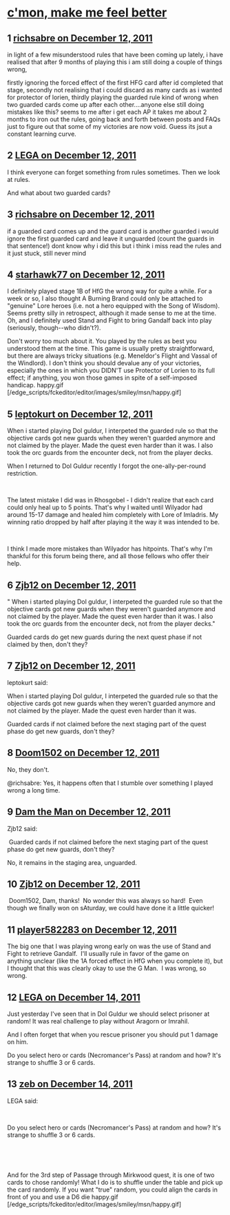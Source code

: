 # [c&#039;mon, make me feel better](https://community.fantasyflightgames.com/topic/57471-cmon-make-me-feel-better/)

## 1 [richsabre on December 12, 2011](https://community.fantasyflightgames.com/topic/57471-cmon-make-me-feel-better/?do=findComment&comment=566601)

in light of a few misunderstood rules that have been coming up lately, i have realised that after 9 months of playing this i am still doing a couple of things wrong,

firstly ignoring the forced effect of the first HFG card after id completed that stage, secondly not realising that i could discard as many cards as i wanted for protector of lorien, thirdly playing the guarded rule kind of wrong when two guarded cards come up after each other....anyone else still doing mistakes like this? seems to me after i get each AP it takes me about 2 months to iron out the rules, going back and forth between posts and FAQs just to figure out that some of my victories are now void. Guess its jsut a constant learning curve.

## 2 [LEGA on December 12, 2011](https://community.fantasyflightgames.com/topic/57471-cmon-make-me-feel-better/?do=findComment&comment=566605)

I think everyone can forget something from rules sometimes. Then we look at rules.

And what about two guarded cards?

## 3 [richsabre on December 12, 2011](https://community.fantasyflightgames.com/topic/57471-cmon-make-me-feel-better/?do=findComment&comment=566608)

if a guarded card comes up and the guard card is another guarded i would ignore the first guarded card and leave it unguarded (count the guards in that sentence!) dont know why i did this but i think i miss read the rules and it just stuck, still never mind

## 4 [starhawk77 on December 12, 2011](https://community.fantasyflightgames.com/topic/57471-cmon-make-me-feel-better/?do=findComment&comment=566634)

I definitely played stage 1B of HfG the wrong way for quite a while. For a week or so, I also thought A Burning Brand could only be attached to "genuine" Lore heroes (i.e. not a hero equipped with the Song of Wisdom). Seems pretty silly in retrospect, although it made sense to me at the time. Oh, and I definitely used Stand and Fight to bring Gandalf back into play (seriously, though--who didn't?).

Don't worry too much about it. You played by the rules as best you understood them at the time. This game is usually pretty straightforward, but there are always tricky situations (e.g. Meneldor's Flight and Vassal of the Windlord). I don't think you should devalue any of your victories, especially the ones in which you DIDN'T use Protector of Lorien to its full effect; if anything, you won those games in spite of a self-imposed handicap. happy.gif [/edge_scripts/fckeditor/editor/images/smiley/msn/happy.gif]

## 5 [leptokurt on December 12, 2011](https://community.fantasyflightgames.com/topic/57471-cmon-make-me-feel-better/?do=findComment&comment=566649)

When i started playing Dol guldur, I interpeted the guarded rule so that the objective cards got new guards when they weren't guarded anymore and not claimed by the player. Made the quest even harder than it was. I also took the orc guards from the encounter deck, not from the player decks.

When I returned to Dol Guldur recently I forgot the one-ally-per-round restriction.

 

The latest mistake I did was in Rhosgobel - I didn't realize that each card could only heal up to 5 points. That's why I waited until Wilyador had around 15-17 damage and healed him completely with Lore of Imladris. My winning ratio dropped by half after playing it the way it was intended to be.

 

I think I made more mistakes than Wilyador has hitpoints. That's why I'm thankful for this forum being there, and all those fellows who offer their help.

## 6 [Zjb12 on December 12, 2011](https://community.fantasyflightgames.com/topic/57471-cmon-make-me-feel-better/?do=findComment&comment=566667)

" When i started playing Dol guldur, I interpeted the guarded rule so that the objective cards got new guards when they weren't guarded anymore and not claimed by the player. Made the quest even harder than it was. I also took the orc guards from the encounter deck, not from the player decks."

Guarded cards do get new guards during the next quest phase if not claimed by then, don't they?  




## 7 [Zjb12 on December 12, 2011](https://community.fantasyflightgames.com/topic/57471-cmon-make-me-feel-better/?do=findComment&comment=566670)

leptokurt said:

When i started playing Dol guldur, I interpeted the guarded rule so that the objective cards got new guards when they weren't guarded anymore and not claimed by the player. Made the quest even harder than it was. 



Guarded cards if not claimed before the next staging part of the quest phase do get new guards, don't they?

## 8 [Doom1502 on December 12, 2011](https://community.fantasyflightgames.com/topic/57471-cmon-make-me-feel-better/?do=findComment&comment=566687)

No, they don't.

@richsabre: Yes, it happens often that I stumble over something I played wrong a long time.

## 9 [Dam the Man on December 12, 2011](https://community.fantasyflightgames.com/topic/57471-cmon-make-me-feel-better/?do=findComment&comment=566688)

Zjb12 said:

 Guarded cards if not claimed before the next staging part of the quest phase do get new guards, don't they?



No, it remains in the staging area, unguarded.

## 10 [Zjb12 on December 12, 2011](https://community.fantasyflightgames.com/topic/57471-cmon-make-me-feel-better/?do=findComment&comment=566698)

 Doom1502, Dam, thanks!  No wonder this was always so hard!  Even though we finally won on sAturday, we could have done it a little quicker!

## 11 [player582283 on December 12, 2011](https://community.fantasyflightgames.com/topic/57471-cmon-make-me-feel-better/?do=findComment&comment=566873)

The big one that I was playing wrong early on was the use of Stand and Fight to retrieve Gandalf.  I'll usually rule in favor of the game on anything unclear (like the 1A forced effect in HfG when you complete it), but I thought that this was clearly okay to use the G Man.  I was wrong, so wrong.

## 12 [LEGA on December 14, 2011](https://community.fantasyflightgames.com/topic/57471-cmon-make-me-feel-better/?do=findComment&comment=567369)

Just yesterday I've seen that in Dol Guldur we should select prisoner at random! It was real challenge to play without Aragorn or Imrahil.

And I often forget that when you rescue prisoner you should put 1 damage on him.

Do you select hero or cards (Necromancer's Pass) at random and how? It's strange to shuffle 3 or 6 cards.

## 13 [zeb on December 14, 2011](https://community.fantasyflightgames.com/topic/57471-cmon-make-me-feel-better/?do=findComment&comment=567374)

LEGA said:

 

Do you select hero or cards (Necromancer's Pass) at random and how? It's strange to shuffle 3 or 6 cards.

 

 

And for the 3rd step of Passage through Mirkwood quest, it is one of two cards to chose randomly! What I do is to shuffle under the table and pick up the card randomly. If you want "true" random, you could align the cards in front of you and use a D6 die happy.gif [/edge_scripts/fckeditor/editor/images/smiley/msn/happy.gif]

